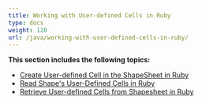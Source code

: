 ```yaml
---
title: Working with User-defined Cells in Ruby
type: docs
weight: 120
url: /java/working-with-user-defined-cells-in-ruby/
---
```


**This section includes the following topics:**

- [Create User-defined Cell in the ShapeSheet in Ruby](/diagram/java/create-user-defined-cell-in-the-shapesheet-in-ruby/)
- [Read Shape's User-Defined Cells in Ruby](/diagram/java/read-shape-27s-user-defined-cells-in-ruby/)
- [Retrieve User-defined Cells from Shapesheet in Ruby](/diagram/java/retrieve-user-defined-cells-from-shapesheet-in-ruby/)

